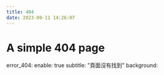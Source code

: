 ```yaml
---
title: 404
date: 2023-09-11 14:26:07
---
```

# A simple 404 page
error_404:
  enable: true
  subtitle: "頁面沒有找到"
  background: 
